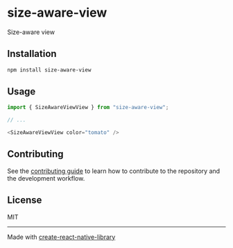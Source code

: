 # size-aware-view

Size-aware view

## Installation

```sh
npm install size-aware-view
```

## Usage

```js
import { SizeAwareViewView } from "size-aware-view";

// ...

<SizeAwareViewView color="tomato" />
```

## Contributing

See the [contributing guide](CONTRIBUTING.md) to learn how to contribute to the repository and the development workflow.

## License

MIT

---

Made with [create-react-native-library](https://github.com/callstack/react-native-builder-bob)
